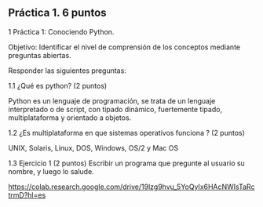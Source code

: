 ## Práctica 1. 6 puntos
1 Práctica 1: Conociendo Python.

Objetivo: Identificar el nivel de comprensión de los conceptos mediante preguntas
abiertas.

Responder las siguientes preguntas:

1.1 ¿Qué es python? (2 puntos)

Python es un lenguaje de programación, se trata de un lenguaje interpretado o de script, con tipado dinámico, fuertemente tipado, multiplataforma y orientado a objetos.

1.2 ¿Es multiplataforma en que sistemas operativos funciona ? (2 puntos)

UNIX, Solaris, Linux, DOS, Windows, OS/2 y Mac OS

1.3 Ejercicio 1 (2 puntos)
Escribir un programa que pregunte al usuario su nombre, y luego lo salude.

https://colab.research.google.com/drive/19lzg9hvu_5YoQyIx6HAcNWIsTaRctrmD?hl=es
